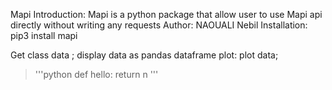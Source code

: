 Mapi
 Introduction:
Mapi is a python package that allow user to use Mapi api directly without writing
any requests
 Author:
	NAOUALI Nebil
 Installation:
 pip3 install mapi

 Get class
 data ; display data as pandas dataframe
 plot: plot data;
 > '''python
 def hello:
 return n
 '''
